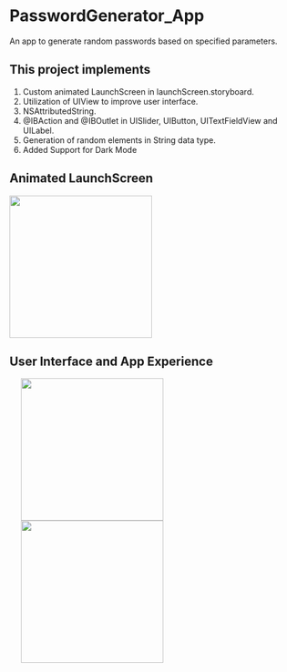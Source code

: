 # PasswordGenerator_App
An app to generate random passwords based on specified parameters.

## This project implements
1. Custom animated LaunchScreen in launchScreen.storyboard.
2. Utilization of UIView to improve user interface.
3. NSAttributedString.
4. @IBAction and @IBOutlet in UISlider, UIButton, UITextFieldView and UILabel.
5. Generation of random elements in String data type.
6. Added Support for Dark Mode


## Animated LaunchScreen


<img src = "https://user-images.githubusercontent.com/79738603/170834498-6289de2b-a859-4c1d-994c-b9c0c52e15cc.gif" width = "250">



## User Interface and App Experience


<p>
<img align = "left" src = "https://user-images.githubusercontent.com/79738603/170834305-e5e3bae7-b94d-486e-808c-2e6b45cbe49a.gif" width = "250" hspace = "20" />
<img aligh = "left" src = "https://user-images.githubusercontent.com/79738603/170836959-71aa301c-4dd6-4bbb-b5f1-0fc3343731da.gif" width = "250" hspace = "20"/>
</p>
                                                                                                                                
                                                                                                                               
